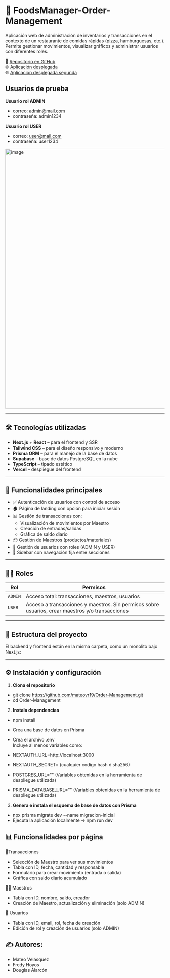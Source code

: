 # 🍕 FoodsManager-Order-Management

Aplicación web de administración de inventarios y transacciones en el contexto de un restaurante de comidas rápidas (pizza, hamburguesas, etc.). Permite gestionar movimientos, visualizar gráficos y administrar usuarios con diferentes roles.  
  
🔗 [Repositorio en GitHub](https://github.com/mateovr19/Order-Management.git)    
🌐 [Aplicación desplegada](https://foodsmanager-order-managements.vercel.app)   
🌐 [Aplicación desplegada segunda](https://order-management-topaz.vercel.app)

## Usuarios de prueba

**Usuario rol ADMIN**
- correo: admin@mail.com
- contraseña: admin1234

**Usuario rol USER**
- correo: user@mail.com
- contraseña: user1234

  
<img width="1768" height="819" alt="image" src="https://github.com/user-attachments/assets/7750bcc8-97a5-4ba4-afdb-7da593c2d3c3" />  

  
---  
  
## 🛠️ Tecnologías utilizadas  
  
- **Next.js** + **React** – para el frontend y SSR  
- **Tailwind CSS** – para el diseño responsivo y moderno  
- **Prisma ORM** – para el manejo de la base de datos  
- **Supabase** – base de datos PostgreSQL en la nube  
- **TypeScript** – tipado estático  
- **Vercel** – despliegue del frontend  
  
---  
  
## 🚀 Funcionalidades principales  
  
- ✅ Autenticación de usuarios con control de acceso  
- 🏠 Página de landing con opción para iniciar sesión  
- 📊 Gestión de transacciones con:  
  - Visualización de movimientos por Maestro  
  - Creación de entradas/salidas  
  - Gráfica de saldo diario  
- 📦 Gestión de Maestros (productos/materiales)  
- 👥 Gestión de usuarios con roles (ADMIN y USER)  
- 🧭 Sidebar con navegación fija entre secciones  
  
---  
  
## 🧑‍💼 Roles  
  
| Rol   | Permisos                                                                 |
|--------|--------------------------------------------------------------------------|
| `ADMIN` | Acceso total: transacciones, maestros, usuarios                         |
| `USER`  | Acceso a transacciones y maestros. Sin permisos sobre usuarios, crear maestros y/o transacciones |
  
---  
  
## 📂 Estructura del proyecto  
  
El backend y frontend están en la misma carpeta, como un monolito bajo Next.js:  
  
---  
  
## ⚙️ Instalación y configuración  
  
1. **Clona el repositorio**    
  
- git clone https://github.com/mateovr19/Order-Management.git  
- cd Order-Management
  
2. **Instala dependencias**  
- npm install  
- Crea una base de datos en Prisma
  
- Crea el archivo .env  
Incluye al menos variables como:  

- NEXTAUTH_URL=http://localhost:3000  
- NEXTAUTH_SECRET= (cualquier codigo hash ó sha256)
- POSTGRES_URL=""  (Variables obtenidas en la herramienta de despliegue utilizada)
- PRISMA_DATABASE_URL=""  (Variables obtenidas en la herramienta de despliegue utilizada)
  
3. **Genera e instala el esquema de base de datos con Prisma** 
  
- npx prisma migrate dev --name migracion-inicial  
- Ejecuta la aplicación localmente -> npm run dev
  
## 📊 Funcionalidades por página

🔄Transacciones

- Selección de Maestro para ver sus movimientos    
- Tabla con ID, fecha, cantidad y responsable  
- Formulario para crear movimiento (entrada o salida)  
- Gráfica con saldo diario acumulado  
  
👨‍🏭 Maestros

- Tabla con ID, nombre, saldo, creador  
- Creación de Maestro, actualización y eliminación (solo ADMIN)  
  
👤 Usuarios

- Tabla con ID, email, rol, fecha de creación 
- Edición de rol y creación de usuarios (solo ADMIN)  
  
## ✍️ Autores:

- Mateo Velásquez
- Fredy Hoyos  
- Douglas Alarcón   

